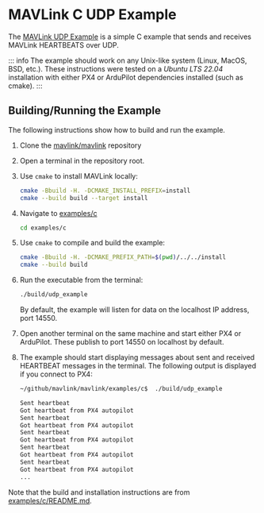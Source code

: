 # MAVLink C UDP Example

The [MAVLink UDP Example](https://github.com/mavlink/mavlink/tree/master/examples/c) is a simple C example that sends and receives MAVLink HEARTBEATS over UDP.

::: info
The example should work on any Unix-like system (Linux, MacOS, BSD, etc.).
These instructions were tested on a _Ubuntu LTS 22.04_ installation with either PX4 or ArduPilot dependencies installed (such as cmake).
:::

## Building/Running the Example

The following instructions show how to build and run the example.

1. Clone the [mavlink/mavlink](https://github.com/mavlink/mavlink/) repository
2. Open a terminal in the repository root.
3. Use `cmake` to install MAVLink locally:

   ```sh
   cmake -Bbuild -H. -DCMAKE_INSTALL_PREFIX=install
   cmake --build build --target install
   ```

4. Navigate to [examples/c](https://github.com/mavlink/mavlink/tree/master/examples/c)

   ```sh
   cd examples/c
   ```

5. Use `cmake` to compile and build the example:

   ```sh
   cmake -Bbuild -H. -DCMAKE_PREFIX_PATH=$(pwd)/../../install
   cmake --build build
   ```

6. Run the executable from the terminal:

   ```sh
   ./build/udp_example
   ```

   By default, the example will listen for data on the localhost IP address, port 14550.

7. Open another terminal on the same machine and start either PX4 or ArduPilot.
   These publish to port 14550 on localhost by default.
8. The example should start displaying messages about sent and received HEARTBEAT messages in the terminal.
   The following output is displayed if you connect to PX4:

   ```sh
   ~/github/mavlink/mavlink/examples/c$  ./build/udp_example

   Sent heartbeat
   Got heartbeat from PX4 autopilot
   Sent heartbeat
   Got heartbeat from PX4 autopilot
   Sent heartbeat
   Got heartbeat from PX4 autopilot
   Sent heartbeat
   Got heartbeat from PX4 autopilot
   Sent heartbeat
   Got heartbeat from PX4 autopilot
   ...
   ```

Note that the build and installation instructions are from [examples/c/README.md](https://github.com/mavlink/mavlink/blob/master/examples/c/README.md).
